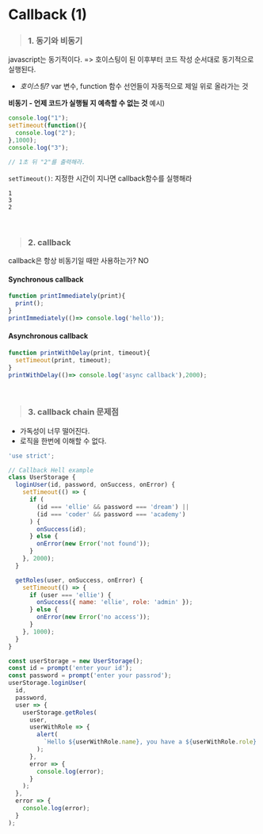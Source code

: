 # Callback (1)

> ### 1. 동기와 비동기
javascript는 동기적이다. => 호이스팅이 된 이후부터 코드 작성 순서대로 동기적으로 실행된다.
- *호이스팅?* var 변수, function 함수 선언들이 자동적으로 제일 위로 올라가는 것

**비동기 - 언제 코드가 실행될 지 예측할 수 없는 것**
예시)
```jsx
console.log("1");
setTimeout(function(){
  console.log("2");
},1000);
console.log("3");

// 1초 뒤 "2"를 출력해라.
```
`setTimeout()`: 지정한 시간이 지나면 callback함수를 실행해라
```
1
3
2
```
<br/>

> ### 2. callback
callback은 항상 비동기일 때만 사용하는가? NO

#### Synchronous callback
```jsx
function printImmediately(print){
  print();
}
printImmediately(()=> console.log('hello'));
```

#### Asynchronous callback
```jsx
function printWithDelay(print, timeout){
  setTimeout(print, timeout);
}
printWithDelay(()=> console.log('async callback'),2000);
```
<br/>

> ### 3. callback chain 문제점
- 가독성이 너무 떨어진다.
- 로직을 한번에 이해할 수 없다.

```jsx
'use strict';

// Callback Hell example
class UserStorage {
  loginUser(id, password, onSuccess, onError) {
    setTimeout(() => {
      if (
        (id === 'ellie' && password === 'dream') ||
        (id === 'coder' && password === 'academy')
      ) {
        onSuccess(id);
      } else {
        onError(new Error('not found'));
      }
    }, 2000);
  }

  getRoles(user, onSuccess, onError) {
    setTimeout(() => {
      if (user === 'ellie') {
        onSuccess({ name: 'ellie', role: 'admin' });
      } else {
        onError(new Error('no access'));
      }
    }, 1000);
  }
}

const userStorage = new UserStorage();
const id = prompt('enter your id');
const password = prompt('enter your passrod');
userStorage.loginUser(
  id,
  password,
  user => {
    userStorage.getRoles(
      user,
      userWithRole => {
        alert(
          `Hello ${userWithRole.name}, you have a ${userWithRole.role} role`
        );
      },
      error => {
        console.log(error);
      }
    );
  },
  error => {
    console.log(error);
  }
);
```